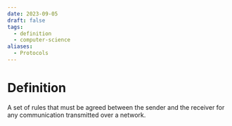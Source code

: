 ```yaml
---
date: 2023-09-05
draft: false
tags:
  - definition
  - computer-science
aliases:
  - Protocols
---
```

# Definition

A set of rules that must be agreed between the sender and the receiver for any communication transmitted over a network.